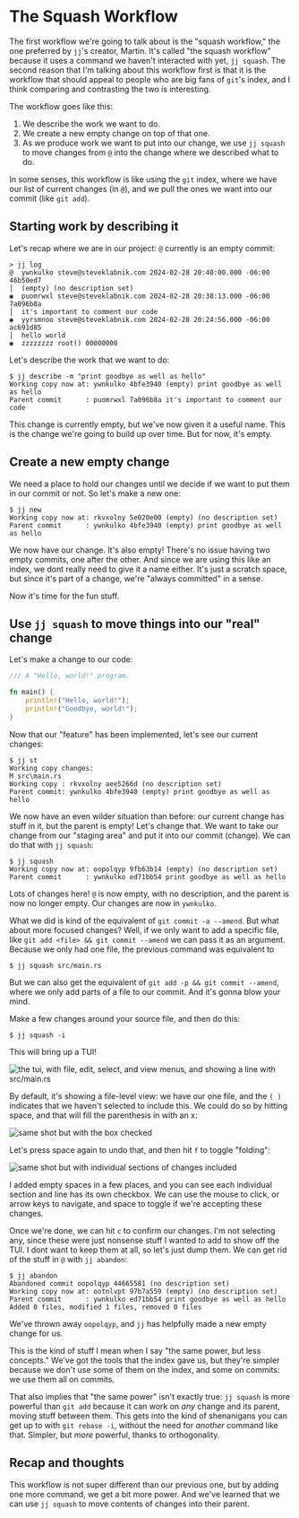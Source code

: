# The Squash Workflow

The first workflow we're going to talk about is the "squash workflow," the one
preferred by `jj`'s creator, Martin. It's called "the squash workflow" because
it uses a command we haven't interacted with yet, `jj squash`. The second reason
that I'm talking about this workflow first is that it is the workflow that
should appeal to people who are big fans of `git`'s index, and I think comparing
and contrasting the two is interesting.

The workflow goes like this:

1. We describe the work we want to do.
2. We create a new empty change on top of that one.
3. As we produce work we want to put into our change, we use `jj squash` to move
   changes from `@` into the change where we described what to do.

In some senses, this workflow is like using the `git` index, where we have our
list of current changes (in `@`), and we pull the ones we want into our commit
(like `git add`).

## Starting work by describing it

Let's recap where we are in our project: `@` currently is an empty commit:

```console
> jj log
@  ywnkulko steve@steveklabnik.com 2024-02-28 20:40:00.000 -06:00 46b50ed7
│  (empty) (no description set)
◉  puomrwxl steve@steveklabnik.com 2024-02-28 20:38:13.000 -06:00 7a096b8a
│  it's important to comment our code
◉  yyrsmnoo steve@steveklabnik.com 2024-02-28 20:24:56.000 -06:00 ac691d85
│  hello world
◉  zzzzzzzz root() 00000000
```

Let's describe the work that we want to do:

```console
$ jj describe -m "print goodbye as well as hello"
Working copy now at: ywnkulko 4bfe3940 (empty) print goodbye as well as hello
Parent commit      : puomrwxl 7a096b8a it's important to comment our code
```

This change is currently empty, but we've now given it a useful name. This
is the change we're going to build up over time. But for now, it's empty.

## Create a new empty change

We need a place to hold our changes until we decide if we want to put them in
our commit or not. So let's make a new one:

```console
$ jj new
Working copy now at: rkvxolny 5e020e00 (empty) (no description set)
Parent commit      : ywnkulko 4bfe3940 (empty) print goodbye as well as hello
```

We now have our change. It's also empty! There's no issue having two empty
commits, one after the other. And since we are using this like an index, we
dont really need to give it a name either. It's just a scratch space, but 
since it's part of a change, we're "always committed" in a sense.

Now it's time for the fun stuff.

## Use `jj squash` to move things into our "real" change

Let's make a change to our code:

```rust
/// A "Hello, world!" program.

fn main() {
    println!("Hello, world!");
    println!("Goodbye, world!");
}
```

Now that our "feature" has been implemented, let's see our current changes:

```console
$ jj st
Working copy changes:
M src\main.rs
Working copy : rkvxolny aee5266d (no description set)
Parent commit: ywnkulko 4bfe3940 (empty) print goodbye as well as hello
```

We now have an even wilder situation than before: our current change has stuff
in it, but the parent is empty! Let's change that. We want to take our change
from our "staging area" and put it into our commit (change). We can do that with
`jj squash`:

```console
$ jj squash
Working copy now at: oopolqyp 9fb63b14 (empty) (no description set)
Parent commit      : ywnkulko ed71bb54 print goodbye as well as hello
```

Lots of changes here! `@` is now empty, with no description, and the parent is
now no longer empty. Our changes are now in `ywnkulko`.

What we did is kind of the equivalent of `git commit -a --amend`. But what about more
focused changes? Well, if we only want to add a specific file, like `git add
<file> && git commit --amend` we can pass it as an argument. Because we only had
one file, the previous command was equivalent to

```console
$ jj squash src/main.rs
```

But we can also get the equivalent of `git add -p && git commit --amend`, where
we only add parts of a file to our commit. And it's gonna blow your mind.

Make a few changes around your source file, and then do this:

```console
$ jj squash -i
```

This will bring up a TUI!

![the tui, with file, edit, select, and view menus, and showing a line with src/main.rs](../images/jj-squash-01.png)

By default, it's showing a file-level view: we have our one file, and the `( )` indicates that
we haven't selected to include this. We could do so by hitting space, and that
will fill the parenthesis in with an x:

![same shot but with the box checked](../images/jj-squash-02.png)

Let's press space again to undo that, and then hit `f` to toggle "folding":

![same shot but with individual sections of changes included](../images/jj-squash-03.png)

I added empty spaces in a few places, and you can see each individual section
and line has its own checkbox. We can use the mouse to click, or arrow keys to
navigate, and space to toggle if we're accepting these changes.

Once we're done, we can hit `c` to confirm our changes. I'm not selecting any,
since these were just nonsense stuff I wanted to add to show off the TUI. I
dont want to keep them at all, so let's just dump them. We can get rid of
the stuff in `@` with `jj abandon`:

```console
$ jj abandon
Abandoned commit oopolqyp 44665581 (no description set)
Working copy now at: ootnlvpt 97b7a559 (empty) (no description set)
Parent commit      : ywnkulko ed71bb54 print goodbye as well as hello
Added 0 files, modified 1 files, removed 0 files
```

We've thrown away `oopolqyp`, and `jj` has helpfully made a new empty change
for us. 

This is the kind of stuff I mean when I say "the same power, but less concepts."
We've got the tools that the index gave us, but they're simpler because we don't
use some of them on the index, and some on commits: we use them all on commits.

That also implies that "the same power" isn't exactly true: `jj squash` is
more powerful than `git add` because it can work on *any* change and its parent,
moving stuff between them. This gets into the kind of shenanigans you can get
up to with `git rebase -i`, without the need for *another* command like that.
Simpler, but *more* powerful, thanks to orthogonality.

## Recap and thoughts

This workflow is not super different than our previous one, but by adding one
more command, we get a bit more power. And we've learned that we can use
`jj squash` to move contents of changes into their parent.
